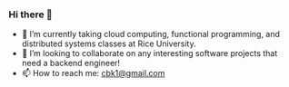 ### Hi there 👋

<!--
**colinbking/colinbking** is a ✨ _special_ ✨ repository because its `README.md` (this file) appears on your GitHub profile.

Here are some ideas to get you started:
-->

- 🔭 I’m currently taking cloud computing, functional programming, and distributed systems classes at Rice University.
- 👯 I’m looking to collaborate on any interesting software projects that need a backend engineer!
- 📫 How to reach me: cbk1@gmail.com
